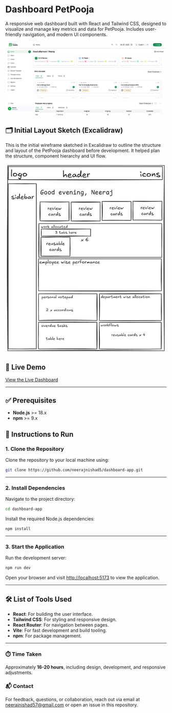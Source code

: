 
# Dashboard PetPooja

A responsive web dashboard built with React and Tailwind CSS, designed to visualize and manage key metrics and data for PetPooja. Includes user-friendly navigation, and modern UI components.

![alt text](<dashboard (2).png>)
## 🗂️ Initial Layout Sketch (Excalidraw)

This is the initial wireframe sketched in Excalidraw to outline the structure and layout of the PetPooja dashboard before development. It helped plan the structure, component hierarchy and UI flow.

![alt text](dashboard-app-layout-1.png)

## 🔗 Live Demo

[View the Live Dashboard](https://dashboard-petpooja.netlify.app/)

---

## ✅ Prerequisites

- **Node.js** >= 18.x  
- **npm** >= 9.x

## 🚀 Instructions to Run

### 1. Clone the Repository

Clone the repository to your local machine using:

```bash
git clone https://github.com/neerajnishad5/dashboard-app.git
````
---

### 2. Install Dependencies

Navigate to the project directory:

```bash
cd dashboard-app
```

Install the required Node.js dependencies:

```bash
npm install
```

---

### 3. Start the Application

Run the development server:

```bash
npm run dev
```

Open your browser and visit [http://localhost:5173](http://localhost:5173) to view the application.


---

## 🛠️ List of Tools Used

* **React**: For building the user interface.
* **Tailwind CSS**: For styling and responsive design.
* **React Router**: For navigation between pages.
* **Vite**: For fast development and build tooling.
* **npm**: For package management.

---

### ⏱️ Time Taken

Approximately **16-20 hours**, including design, development, and responsive adjustments.

### 📬 Contact

For feedback, questions, or collaboration, reach out via email at [neerajnishad57@gmail.com](mailto:neerajnishad5@gmail.com) or open an issue in this repository.
